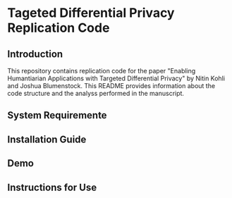 # Tageted Differential Privacy Replication Code

## Introduction

This repository contains replication code for the paper "Enabling Humantiarian Applications with Targeted Differential Privacy" by Nitin Kohli and Joshua Blumenstock. This README provides information about the code structure and the analyss performed in the manuscript.

## System Requiremente

## Installation Guide

## Demo

## Instructions for Use
